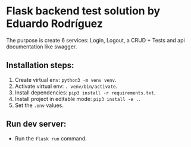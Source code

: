 # Flask backend test solution by Eduardo Rodríguez

The purpose is create 6 services: Login, Logout, a CRUD + Tests and api documentation like swagger.

## Installation steps:

1. Create virtual env: `python3 -m venv venv`.
2. Activate virtual env: `. venv/bin/activate`.
3. Install dependencies: `pip3 install -r requirements.txt`.
4. Install project in editable mode: `pip3 install -e .`.
5. Set the `.env` values.

## Run dev server:
- Run the `flask run` command.
